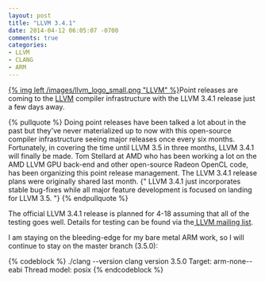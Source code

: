 ```yaml
---
layout: post
title: "LLVM 3.4.1"
date: 2014-04-12 06:05:07 -0700
comments: true
categories: 
- LLVM
- CLANG
- ARM
---
```

[{% img left /images/llvm_logo_small.png "LLVM" %}](http://heartbleed.com)Point releases are coming to the [LLVM](http://www.llvm.org) compiler infrastructure with the LLVM 3.4.1 release just a few days away.

{% pullquote %}
Doing point releases have been talked a lot about in the past but they've never materialized up to now with this open-source compiler infrastructure seeing major releases once every six months. Fortunately, in covering the time until LLVM 3.5 in three months, LLVM 3.4.1 will finally be made. Tom Stellard at AMD who has been working a lot on the AMD LLVM GPU back-end and other open-source Radeon OpenCL code, has been organizing this point release management. The LLVM 3.4.1 release plans were originally shared last month. {" LLVM 3.4.1 just incorporates stable bug-fixes while all major feature development is focused on landing for LLVM 3.5. "}
{% endpullquote %} 

The official LLVM 3.4.1 release is planned for 4-18 assuming that all of the testing goes well. Details for testing can be found via the[ LLVM mailing list](http://lists.cs.uiuc.edu/pipermail/llvmdev/2014-April/072066.html).

I am staying on the bleeding-edge for my bare metal ARM work, so I will continue to stay on the master branch (3.5.0):

{% codeblock %}
./clang --version
clang version 3.5.0 
Target: arm-none--eabi
Thread model: posix
{% endcodeblock %}